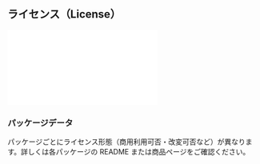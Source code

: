## ライセンス（License）

![license_11_LicenseApp](license_11_LicenseApp.md)
### パッケージデータ

パッケージごとにライセンス形態（商用利用可否・改変可否など）が異なります。詳しくは各パッケージの README または商品ページをご確認ください。
